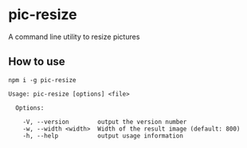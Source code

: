 # pic-resize
A command line utility to resize pictures

## How to use

```
npm i -g pic-resize

Usage: pic-resize [options] <file>

  Options:

    -V, --version        output the version number
    -w, --width <width>  Width of the result image (default: 800)
    -h, --help           output usage information
```

